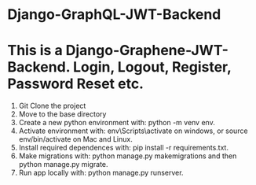 # Django-GraphQL-JWT-Backend
# This is a Django-Graphene-JWT-Backend. Login, Logout, Register, Password Reset etc.

1.	Git Clone the project
2.	Move to the base directory
3.	Create a new python environment with: python -m venv env.
4.	Activate environment with: env\Scripts\activate on windows, or source env/bin/activate on Mac and Linux.
5.	Install required dependences with: pip install -r requirements.txt.
6.	Make migrations with: python manage.py makemigrations and then python manage.py migrate.
7.	Run app locally with: python manage.py runserver.

